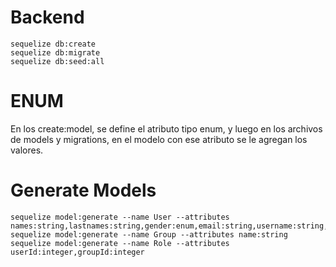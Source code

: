 # Backend
```
sequelize db:create
sequelize db:migrate
sequelize db:seed:all
```

# ENUM
En los create:model, se define el atributo tipo enum, y luego en los archivos de models y migrations, en el modelo con ese atributo se le agregan los valores.

# Generate Models
```
sequelize model:generate --name User --attributes names:string,lastnames:string,gender:enum,email:string,username:string,password:string
sequelize model:generate --name Group --attributes name:string
sequelize model:generate --name Role --attributes userId:integer,groupId:integer
```